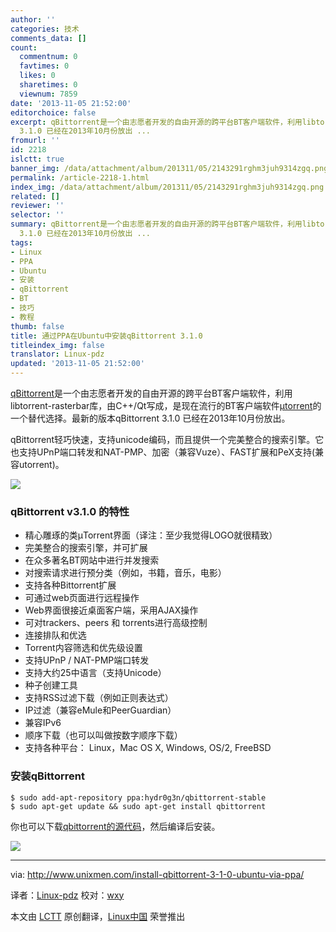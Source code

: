 ```yaml
---
author: ''
categories: 技术
comments_data: []
count:
  commentnum: 0
  favtimes: 0
  likes: 0
  sharetimes: 0
  viewnum: 7859
date: '2013-11-05 21:52:00'
editorchoice: false
excerpt: qBittorrent是一个由志愿者开发的自由开源的跨平台BT客户端软件，利用libtorrent-rasterbar库，由C++/Qt写成，是现在流行的BT客户端软件torrent的一个替代选择。最新的版本qBittorrent
  3.1.0 已经在2013年10月份放出 ...
fromurl: ''
id: 2218
islctt: true
banner_img: /data/attachment/album/201311/05/2143291rghm3juh9314zgq.png
permalink: /article-2218-1.html
index_img: /data/attachment/album/201311/05/2143291rghm3juh9314zgq.png.thumb.jpg
related: []
reviewer: ''
selector: ''
summary: qBittorrent是一个由志愿者开发的自由开源的跨平台BT客户端软件，利用libtorrent-rasterbar库，由C++/Qt写成，是现在流行的BT客户端软件torrent的一个替代选择。最新的版本qBittorrent
  3.1.0 已经在2013年10月份放出 ...
tags:
- Linux
- PPA
- Ubuntu
- 安装
- qBittorrent
- BT
- 技巧
- 教程
thumb: false
title: 通过PPA在Ubuntu中安装qBittorrent 3.1.0
titleindex_img: false
translator: Linux-pdz
updated: '2013-11-05 21:52:00'
---
```


[qBittorrent](http://www.qbittorrent.org/index.php)是一个由志愿者开发的自由开源的跨平台BT客户端软件，利用libtorrent-rasterbar库，由C++/Qt写成，是现在流行的BT客户端软件[µtorrent](http://www.utorrent.com/)的一个替代选择。最新的版本qBittorrent 3.1.0 已经在2013年10月份放出。


qBittorrent轻巧快速，支持unicode编码，而且提供一个完美整合的搜索引擎。它也支持UPnP端口转发和NAT-PMP、加密（兼容Vuze）、FAST扩展和PeX支持(兼容utorrent)。


![](/data/attachment/album/201311/05/2143291rghm3juh9314zgq.png)


### qBittorrent v3.1.0 的特性


* 精心雕琢的类µTorrent界面（译注：至少我觉得LOGO就很精致）
* 完美整合的搜索引擎，并可扩展
* 在众多著名BT网站中进行并发搜索
* 对搜索请求进行预分类（例如，书籍，音乐，电影）
* 支持各种Bittorrent扩展
* 可通过web页面进行远程操作
* Web界面很接近桌面客户端，采用AJAX操作
* 可对trackers、peers 和 torrents进行高级控制
* 连接排队和优选
* Torrent内容筛选和优先级设置
* 支持UPnP / NAT-PMP端口转发
* 支持大约25中语言（支持Unicode）
* 种子创建工具
* 支持RSS过滤下载（例如正则表达式）
* IP过滤（兼容eMule和PeerGuardian）
* 兼容IPv6
* 顺序下载（也可以叫做按数字顺序下载）
* 支持各种平台： Linux，Mac OS X, Windows, OS/2, FreeBSD


### 安装qBittorrent



```
$ sudo add-apt-repository ppa:hydr0g3n/qbittorrent-stable 
$ sudo apt-get update && sudo apt-get install qbittorrent 
```

你也可以下载[qbittorrent的源代码](http://sourceforge.net/projects/qbittorrent/files/qbittorrent/qbittorrent-3.1.0/qbittorrent-3.1.0.tar.gz/download)，然后编译后安装。


![](/data/attachment/album/201311/05/2143304pbc6lmvvp6pmlvm.png)




---


via: <http://www.unixmen.com/install-qbittorrent-3-1-0-ubuntu-via-ppa/>


译者：[Linux-pdz](https://github.com/Linux-pdz) 校对：[wxy](https://github.com/wxy)


本文由 [LCTT](https://github.com/LCTT/TranslateProject) 原创翻译，[Linux中国](http://linux.cn/) 荣誉推出
